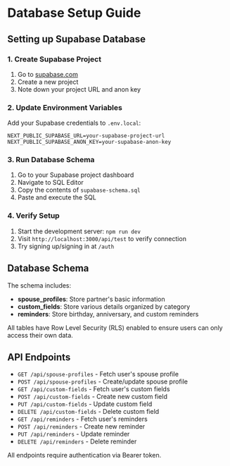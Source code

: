 # Database Setup Guide

## Setting up Supabase Database

### 1. Create Supabase Project
1. Go to [supabase.com](https://supabase.com)
2. Create a new project
3. Note down your project URL and anon key

### 2. Update Environment Variables
Add your Supabase credentials to `.env.local`:
```
NEXT_PUBLIC_SUPABASE_URL=your-supabase-project-url
NEXT_PUBLIC_SUPABASE_ANON_KEY=your-supabase-anon-key
```

### 3. Run Database Schema
1. Go to your Supabase project dashboard
2. Navigate to SQL Editor
3. Copy the contents of `supabase-schema.sql`
4. Paste and execute the SQL

### 4. Verify Setup
1. Start the development server: `npm run dev`
2. Visit `http://localhost:3000/api/test` to verify connection
3. Try signing up/signing in at `/auth`

## Database Schema

The schema includes:

- **spouse_profiles**: Store partner's basic information
- **custom_fields**: Store various details organized by category
- **reminders**: Store birthday, anniversary, and custom reminders

All tables have Row Level Security (RLS) enabled to ensure users can only access their own data.

## API Endpoints

- `GET /api/spouse-profiles` - Fetch user's spouse profile
- `POST /api/spouse-profiles` - Create/update spouse profile
- `GET /api/custom-fields` - Fetch user's custom fields
- `POST /api/custom-fields` - Create new custom field
- `PUT /api/custom-fields` - Update custom field
- `DELETE /api/custom-fields` - Delete custom field
- `GET /api/reminders` - Fetch user's reminders
- `POST /api/reminders` - Create new reminder
- `PUT /api/reminders` - Update reminder
- `DELETE /api/reminders` - Delete reminder

All endpoints require authentication via Bearer token. 